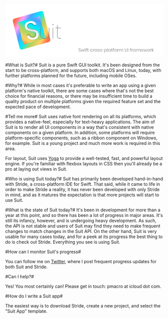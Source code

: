 ![alt text](./suit_banner.png "Suit: Swift cross platform UI framework")

#What is Suit?#
Suit is a pure Swift GUI toolkit.  It's been designed from the start to be cross-platform, and supports both macOS and Linux, today, with further platforms planned for the future, including mobile OSes.

#Why?#
While in most cases it's preferable to write an app using a given platform's native toolkit, there are some cases where that's not the best choice for financial reasons, or there may be insufficient time to build a quality product on multiple platforms given the required feature set and the expected pace of development.

#Tell me more#
Suit uses native font rendering on all its platforms, which provides a native-feel, especially for text-heavy applications.  The aim of Suit is to render all UI components in a way that's consistent with native components on a given platform.  In addition, some platforms will require platform-specific components, such as a ribbon component on Windows, for example.  Suit is a young project and much more work is required in this area.

For layout, Suit uses [Yoga](https://yogalayout.com) to provide a well-tested, fast, and powerful layout engine.  If you're familiar with flexbox layouts in CSS then you'll already be a pro at laying out views in Suit.

#Who is using Suit today?#
Suit has primarily been developed hand-in-hand with Stride, a cross-platform IDE for Swift.  That said, while it came to life in order to make Stride a reality, it has never been developed with only Stride in mind, and as it matures the expectation is that more projects will start to use Suit.

#What is the state of Suit today?#
It's been in development for more than a year at this point, and so there has been a lot of progress in major areas.  It's still its infancy, however, and is undergoing heavy development.  As such, the API is not stable and users of Suit may find they need to make frequent changes to match changes in the Suit API.  On the other hand, Suit is very usable for many cases today, and for a peek at its progress the best thing to do is check out Stride.  Everything you see is using Suit.

#How can I monitor Suit's progress#

You can follow me on [Twitter](https://twitter.com/saniceadonut), where I post frequent progress updates for both Suit and Stride.

#Can I help?#

Yes!  You most certainly can!  Please get in touch: pmacro at icloud dot com.

#How do I write a Suit app#

The easiest way is to download Stride, create a new project, and select the "Suit App" template.